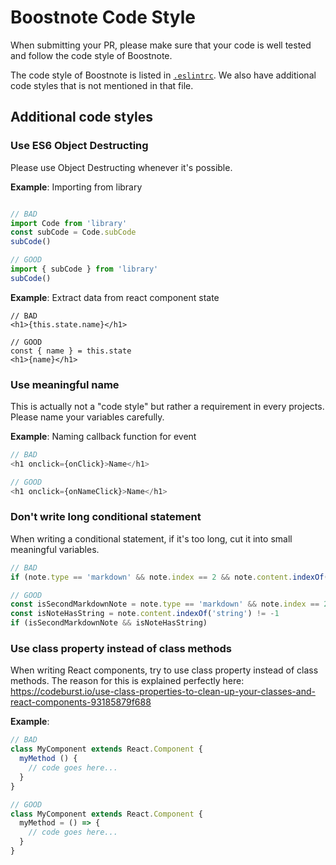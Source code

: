 # Boostnote Code Style
When submitting your PR, please make sure that your code is well tested and follow the code style of Boostnote.

The code style of Boostnote is listed in [`.eslintrc`](.eslintrc). We also have additional code styles that is not mentioned in that file.

## Additional code styles
### Use ES6 Object Destructing

Please use Object Destructing whenever it's possible.

**Example**: Importing from library

```js

// BAD
import Code from 'library'
const subCode = Code.subCode
subCode()

// GOOD
import { subCode } from 'library'
subCode()
```

**Example**: Extract data from react component state

```
// BAD
<h1>{this.state.name}</h1>

// GOOD
const { name } = this.state
<h1>{name}</h1>
```

### Use meaningful name
This is actually not a "code style" but rather a requirement in every projects. Please name your variables carefully.

**Example**: Naming callback function for event

```js
// BAD
<h1 onclick={onClick}>Name</h1>

// GOOD
<h1 onclick={onNameClick}>Name</h1>
```

### Don't write long conditional statement
When writing a conditional statement, if it's too long, cut it into small meaningful variables.

```js
// BAD
if (note.type == 'markdown' && note.index == 2 && note.content.indexOf('string') != -1)

// GOOD
const isSecondMarkdownNote = note.type == 'markdown' && note.index == 2
const isNoteHasString = note.content.indexOf('string') != -1
if (isSecondMarkdownNote && isNoteHasString)
```

### Use class property instead of class methods
When writing React components, try to use class property instead of class methods. The reason for this is explained perfectly here:
https://codeburst.io/use-class-properties-to-clean-up-your-classes-and-react-components-93185879f688

**Example**:

```js
// BAD
class MyComponent extends React.Component {
  myMethod () {
    // code goes here...
  }
}

// GOOD
class MyComponent extends React.Component {
  myMethod = () => {
    // code goes here...
  }
}
```